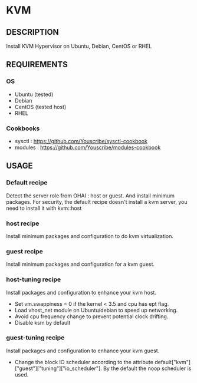 # KVM 

## DESCRIPTION

Install KVM Hypervisor on Ubuntu, Debian, CentOS or RHEL

## REQUIREMENTS

### OS

* Ubuntu (tested)
* Debian
* CentOS (tested host)
* RHEL

### Cookbooks

* sysctl : https://github.com/Youscribe/sysctl-cookbook
* modules : https://github.com/Youscribe/modules-cookbook

## USAGE

### Default recipe

Detect the server role from OHAI : host or guest. And install minimum packages.
For security, the default recipe doesn't install a kvm server, you need to install it with kvm::host

### host recipe

Install minimum packages and configuration to do kvm virtualization.

### guest recipe

Install minimum packages and configuration for a kvm guest.

### host-tuning recipe

Install packages and configuration to enhance your kvm host.

* Set vm.swappiness = 0 if the kernel < 3.5 and cpu has ept flag.
* Load vhost_net module on Ubuntu/debian to speed up networking.
* Avoid cpu frequency change to prevent potential clock drifting.
* Disable ksm by default

### guest-tuning recipe

Install packages and configuration to enhance your kvm guest.

* Change the block IO scheduler according to the attribute default["kvm"]["guest"]["tuning"]["io_scheduler"]. By the default the noop scheduler is used.
